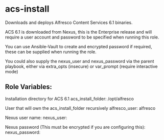 acs-install
===

Downloads and deploys Alfresco Content Services 6.1 binaries.

ACS 6.1 is downloaded from Nexus, this is the Enterprise release and will require a user account and password to be specified when running this role.

You can use Ansible-Vault to create and encrypted password if required, these can be supplied when running the role.

You could also supply the nexus_user and nexus_password via the parent playbook, either via extra_opts (insecure) or var_prompt (require interactive mode)

Role Variables:
---

Installation directory for ACS 6.1
    acs_install_folder: /opt/alfresco

User that will own the acs_install_folder recursively
    alfresco_user: alfresco

Nexus user name:
    nexus_user:

Nexus password (This must be encrypted if you are configuring this):
    nexus_password:

